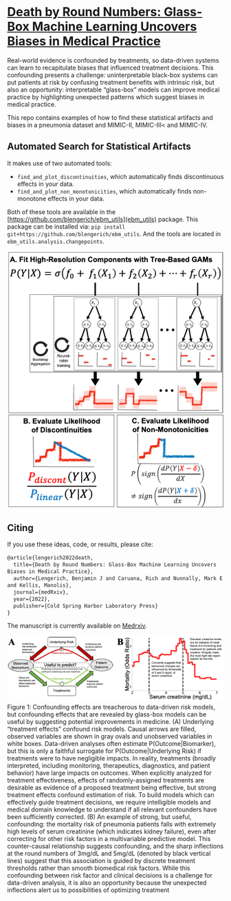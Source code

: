 # [Death by Round Numbers: Glass-Box Machine Learning Uncovers Biases in Medical Practice](https://www.medrxiv.org/content/10.1101/2022.04.30.22274520v2)

Real-world evidence is confounded by treatments, so data-driven systems can learn to recapitulate biases that influenced treatment decisions. This confounding presents a challenge: uninterpretable black-box systems can put patients at risk by confusing treatment benefits with intrinsic risk, but also an opportunity: interpretable “glass-box” models can improve medical practice by highlighting unexpected patterns which suggest biases in medical practice.

This repo contains examples of how to find these statistical artifacts and biases in a pneumonia dataset and MIMIC-II, MIMIC-III< and MIMIC-IV.

## Automated Search for Statistical Artifacts

It makes use of two automated tools:
- `find_and_plot_discontinuities`, which automatically finds discontinuous effects in your data.
- `find_and_plot_non_monotonicities`, which automatically finds non-monotone effects in your data.

Both of these tools are available in the [https://github.com/blengerich/ebm_utils](ebm_utils) package. This package can be installed via:
`pip install git+https://github.com/blengerich/ebm_utils`. And the tools are located in `ebm_utils.analysis.changepoints`.


![Preview](images/model_and_tests.png)


## Citing

If you use these ideas, code, or results, please cite:
```
@article{lengerich2022death,
  title={Death by Round Numbers: Glass-Box Machine Learning Uncovers Biases in Medical Practice},
  author={Lengerich, Benjamin J and Caruana, Rich and Nunnally, Mark E and Kellis, Manolis},
  journal={medRxiv},
  year={2022},
  publisher={Cold Spring Harbor Laboratory Press}
}
```
The manuscript is currently available on [Medrxiv](https://www.medrxiv.org/content/10.1101/2022.04.30.22274520v2). 

![Preview](images/Figure1.png)
Figure 1: Confounding effects are treacherous to data-driven risk models, but confounding effects that are revealed by
glass-box models can be useful by suggesting potential improvements in medicine. (A) Underlying “treatment effects”
confound risk models. Causal arrows are filled, observed variables are shown in gray ovals and unobserved variables
in white boxes. Data-driven analyses often estimate P(Outcome|Biomarker), but this is only a faithful surrogate
for P(Outcome|Underlying Risk) if treatments were to have negligible impacts. In reality, treatments (broadly interpreted, including monitoring, therapeutics, diagnostics, and patient behavior) have large impacts on outcomes. When
explicitly analyzed for treatment effectiveness, effects of randomly-assigned treatments are desirable as evidence of a
proposed treatment being effective, but strong treatment effects confound estimation of risk. To build models which
can effectively guide treatment decisions, we require intelligible models and medical domain knowledge to understand
if all relevant confounders have been sufficiently corrected. (B) An example of strong, but useful, confounding: the
mortality risk of pneumonia patients falls with extremely high levels of serum creatinine (which indicates kidney failure), even after correcting for other risk factors in a multivariable predictive model. This counter-causal relationship
suggests confounding, and the sharp inflections at the round numbers of 3mg/dL and 5mg/dL (denoted by black vertical lines) suggest that this association is guided by discrete treatment thresholds rather than smooth biomedical risk
factors. While this confounding between risk factor and clinical decisions is a challenge for data-driven analysis, it is
also an opportunity because the unexpected inflections alert us to possibilities of optimizing treatment
